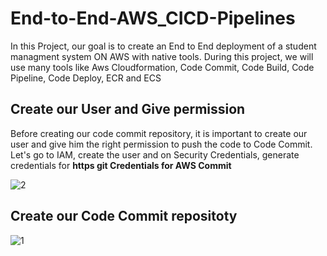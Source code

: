 # End-to-End-AWS_CICD-Pipelines

In this Project, our goal is to create an End to End deployment of a student managment system ON AWS with native tools. During this project, we will use many tools like Aws Cloudformation, Code Commit, Code Build, Code Pipeline, Code Deploy, ECR and ECS

## Create our User and Give permission
Before creating our code commit repository, it is important to create our user and give him the right permission to push the code to Code Commit. Let's go to IAM, create the user and on Security Credentials, generate credentials for **https git Credentials for AWS Commit**

![2](https://github.com/adrydry/End-to-End-AWS_CICD-Pipelines/assets/102819001/cca1b465-cb67-4145-9f1d-717301e359f0)

## Create our Code Commit repositoty
![1](https://github.com/adrydry/End-to-End-AWS_CICD-Pipelines/assets/102819001/89f92165-8595-4919-ad6f-452b6db3700e)
